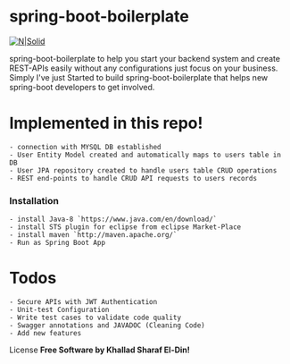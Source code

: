 # spring-boot-boilerplate

[![N|Solid](https://i2.wp.com/www.thecuriousdev.org/wp-content/uploads/2017/12/spring-boot-logo.png?fit=600%2C315&ssl=1)]()

spring-boot-boilerplate to help you start your backend system and create REST-APIs easily without any configurations just focus on your business.
Simply I've just Started to build spring-boot-boilerplate that helps new spring-boot developers to get involved. 

# Implemented in this repo!
    - connection with MYSQL DB established
	- User Entity Model created and automatically maps to users table in DB 
	- User JPA repository created to handle users table CRUD operations
	- REST end-points to handle CRUD API requests to users records  

### Installation

	- install Java-8 `https://www.java.com/en/download/`
	- install STS plugin for eclipse from eclipse Market-Place
	- install maven `http://maven.apache.org/` 
	- Run as Spring Boot App

# Todos
 	- Secure APIs with JWT Authentication
	- Unit-test Configuration 
	- Write test cases to validate code quality
	- Swagger annotations and JAVADOC (Cleaning Code)
	- Add new features

License
**Free Software by Khallad Sharaf El-Din!**